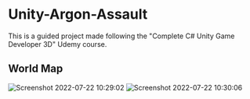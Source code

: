 # Unity-Argon-Assault

This is a guided project made following the "Complete C# Unity Game Developer 3D" Udemy course.

## World Map

![Screenshot 2022-07-22 10:29:02](https://user-images.githubusercontent.com/101125918/180449529-5189655b-6560-4ea9-937d-f145d9dd822e.png)
![Screenshot 2022-07-22 10:30:06](https://user-images.githubusercontent.com/101125918/180449542-4fa63743-454b-4d46-9eed-ec13e1cb2701.png)
